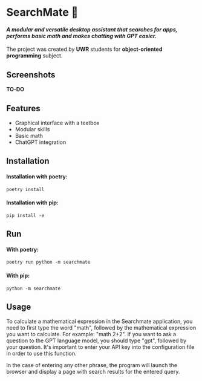 # SearchMate 🔎

#### *A modular and versatile desktop assistant that searches for apps, performs basic math and makes chatting with GPT easier.*

The project was created by **UWR** students for
**object-oriented programming** subject.

## Screenshots

**TO-DO**

## Features

- Graphical interface with a textbox
- Modular skills
- Basic math
- ChatGPT integration

## Installation

#### Installation with poetry:

```shell 
poetry install
```
#### Installation with pip:

```shell
pip install -e
```

## Run

#### With poetry:

```shell
poetry run python -m searchmate
```

#### With pip:

```shell
python -m searchmate
```
## Usage

To calculate a mathematical expression in the Searchmate application, you need to first type the word "math", followed by the mathematical expression you want to calculate. For example: "math 2+2". If you want to ask a question to the GPT language model, you should type "gpt", followed by your question. It's important to enter your API key into the configuration file in order to use this function.

In the case of entering any other phrase, the program will launch the browser and display a page with search results for the entered query.
